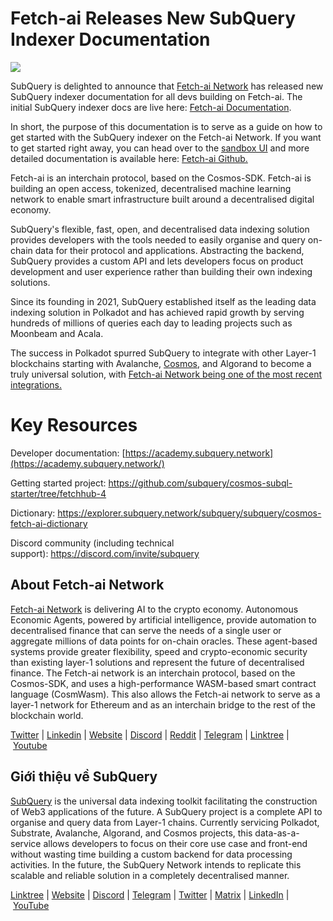 # Fetch-ai Releases New SubQuery Indexer Documentation

![](https://miro.medium.com/max/1400/0*1Of1JoEIo3gXuDoK)

SubQuery is delighted to announce that [Fetch-ai Network](https://fetch-ai.network/) has released new SubQuery indexer documentation for all devs building on Fetch-ai. The initial SubQuery indexer docs are live here: [Fetch-ai Documentation](https://docs.fetch.ai/ledger-subquery/introduction).

In short, the purpose of this documentation is to serve as a guide on how to get started with the SubQuery indexer on the Fetch-ai Network. If you want to get started right away, you can head over to the [sandbox UI](https://subquery.fetch.ai/) and more detailed documentation is available here: [Fetch-ai Github.](https://github.com/fetchai/ledger-subquery)

Fetch-ai is an interchain protocol, based on the Cosmos-SDK. Fetch-ai is building an open access, tokenized, decentralised machine learning network to enable smart infrastructure built around a decentralised digital economy.

SubQuery's flexible, fast, open, and decentralised data indexing solution provides developers with the tools needed to easily organise and query on-chain data for their protocol and applications. Abstracting the backend, SubQuery provides a custom API and lets developers focus on product development and user experience rather than building their own indexing solutions.

Since its founding in 2021, SubQuery established itself as the leading data indexing solution in Polkadot and has achieved rapid growth by serving hundreds of millions of queries each day to leading projects such as Moonbeam and Acala.

The success in Polkadot spurred SubQuery to integrate with other Layer-1 blockchains starting with Avalanche, [Cosmos](./20220609-juno-cosmos.md), and Algorand to become a truly universal solution, with [Fetch-ai Network being one of the most recent integrations.](./20220719-fetch.md)

# Key Resources

Developer documentation: [https://academy.subquery.network](https://academy.subquery.network/)

Getting started project: <https://github.com/subquery/cosmos-subql-starter/tree/fetchhub-4>

Dictionary: <https://explorer.subquery.network/subquery/subquery/cosmos-fetch-ai-dictionary>

Discord community (including technical support): <https://discord.com/invite/subquery>

## About Fetch-ai Network

[Fetch-ai Network](https://fetch-ai.network/) is delivering AI to the crypto economy. Autonomous Economic Agents, powered by artificial intelligence, provide automation to decentralised finance that can serve the needs of a single user or aggregate millions of data points for on-chain oracles. These agent-based systems provide greater flexibility, speed and crypto-economic security than existing layer-1 solutions and represent the future of decentralised finance. The Fetch-ai network is an interchain protocol, based on the Cosmos-SDK, and uses a high-performance WASM-based smart contract language (CosmWasm). This also allows the Fetch-ai network to serve as a layer-1 network for Ethereum and as an interchain bridge to the rest of the blockchain world.

[Twitter](https://twitter.com/Fetch_ai) | [Linkedin](https://www.linkedin.com/company/fetch-ai-network/) | [Website](https://fetch-ai.network/) | [Discord](https://discord.com/invite/yypdAsRPYm) | [Reddit](https://reddit.com/r/fetchai_community) | [Telegram](https://t.me/fetch_ai) | [Linktree](https://linktr.ee/FetchAi) | [Youtube](https://www.youtube.com/channel/UCrEQK_X2Vm1kCtftlRoodXA/videos?app=desktop)

## Giới thiệu về SubQuery

[SubQuery](https://subquery.network/) is the universal data indexing toolkit facilitating the construction of Web3 applications of the future. A SubQuery project is a complete API to organise and query data from Layer-1 chains. Currently servicing Polkadot, Substrate, Avalanche, Algorand, and Cosmos projects, this data-as-a-service allows developers to focus on their core use case and front-end without wasting time building a custom backend for data processing activities. In the future, the SubQuery Network intends to replicate this scalable and reliable solution in a completely decentralised manner.

​​[Linktree](https://linktr.ee/subquerynetwork) | [Website](https://subquery.network/) | [Discord](https://discord.com/invite/78zg8aBSMG) | [Telegram](https://t.me/subquerynetwork) | [Twitter](https://twitter.com/subquerynetwork) | [Matrix](https://matrix.to/#/#subquery:matrix.org) | [LinkedIn](https://www.linkedin.com/company/subquery) | [YouTube](https://www.youtube.com/channel/UCi1a6NUUjegcLHDFLr7CqLw)
